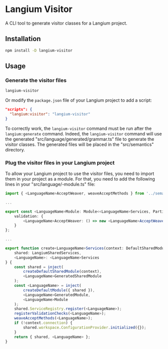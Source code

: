 # Langium Visitor

A CLI tool to generate visitor classes for a Langium project.

## Installation

```bash
npm install -D langium-visitor
```

## Usage

### Generate the visitor files

```bash
langium-visitor
```

Or modify the `package.json` file of your Langium project to add a script:

```json
"scripts": {
  "langium:visitor": "langium-visitor"
}
```

To correctly work, the `langium-visitor` command must be run after the `langium:generate` command.
Indeed, the `langium-visitor` command will use the generated "src/language/generated/grammar.ts" file to generate the visitor classes.
The generated files will be placed in the "src/semantics" directory.

### Plug the visitor files in your Langium project

To allow your Langium project to use the visitor files, you need to import them in your project as a module.
For that, you need to add the following lines in your "src/language/<language-id>-module.ts" file:

```ts
import { <LanguageName>AcceptWeaver, weaveAcceptMethods } from '../semantics/<language-id>-accept-weaver.js';

...

export const <LanguageName>Module: Module<<LanguageName>Services, PartialLangiumServices & <LanguageName>AddedServices> = {
    validation: {
        <LanguageName>AcceptWeaver: () => new <LanguageName>AcceptWeaver()
    }
};

...

export function create<LanguageName>Services(context: DefaultSharedModuleContext): {
    shared: LangiumSharedServices,
    <LanguageName>: <LanguageName>Services
} {
    const shared = inject(
        createDefaultSharedModule(context),
        <LanguageName>GeneratedSharedModule
    );
    const <LanguageName> = inject(
        createDefaultModule({ shared }),
        <LanguageName>GeneratedModule,
        <LanguageName>Module
    );
    shared.ServiceRegistry.register(<LanguageName>);
    registerValidationChecks(<LanguageName>);
    weaveAcceptMethods(<LanguageName>);
    if (!context.connection) {
        shared.workspace.ConfigurationProvider.initialized({});
    }
    return { shared, <LanguageName> };
}
```